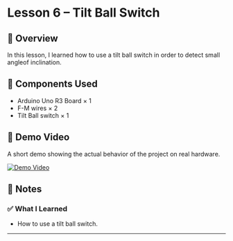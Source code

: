 # Lesson 6 – Tilt Ball Switch

## 📘 Overview
In this lesson, I learned how to use a tilt ball switch in order to detect small angleof inclination. 

## 🔧 Components Used
- Arduino Uno R3 Board × 1
- F-M wires × 2
- Tilt Ball switch × 1

## 🎥 Demo Video
A short demo showing the actual behavior of the project on real hardware.

[![Demo Video](https://img.youtube.com/vi/wmOQE8uE69w/0.jpg)](https://youtube.com/shorts/wmOQE8uE69w)

## 📝 Notes
### ✅ What I Learned
- How to use a tilt ball switch.

---
